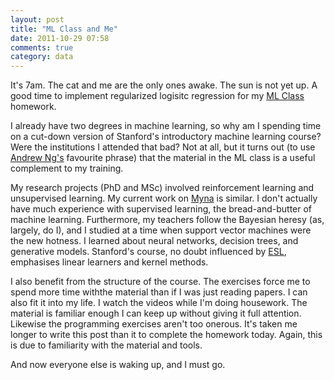 ```yaml
---
layout: post
title: "ML Class and Me"
date: 2011-10-29 07:58
comments: true
category: data
---
```


It's 7am. The cat and me are the only ones awake. The sun is not yet up. A good time to implement regularized logisitc regression for my [ML Class](http://www.ml-class.org/) homework.

I already have two degrees in machine learning, so why am I spending time on a cut-down version of Stanford's introductory machine learning course? Were the institutions I attended that bad? Not at all, but it turns out (to use [Andrew Ng's](http://www.cs.stanford.edu/people/ang/) favourite phrase) that the material in the ML class is a useful complement to my training.

My research projects (PhD and MSc) involved reinforcement learning and unsupervised learning. My current work on [Myna](http://www.mynaweb.com/) is similar. I don't actually have much experience with supervised learning, the bread-and-butter of machine learning. Furthermore, my teachers follow the Bayesian heresy (as, largely, do I), and I studied at a time when support vector machines were the new hotness. I learned about neural networks, decision trees, and generative models. Stanford's course, no doubt influenced by [ESL](http://www-stat.stanford.edu/~tibs/ElemStatLearn/), emphasises linear learners and kernel methods.

I also benefit from the structure of the course. The exercises force me to spend more time withthe material than if I was just reading papers. I can also fit it into my life. I watch the videos while I'm doing housework. The material is familiar enough I can keep up without giving it full attention. Likewise the programming exercises aren't too onerous. It's taken me longer to write this post than it to complete the homework today. Again, this is due to familiarity with the material and tools.

And now everyone else is waking up, and I must go.
